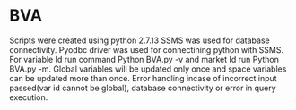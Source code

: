# BVA
Scripts were created using python 2.7.13
SSMS was used for database connectivity.
Pyodbc driver was used for connectining python with SSMS.
For variable Id run command Python BVA.py -v and market Id run Python BVA.py -m.
Global variables will be updated only once and space variables can be updated more than once.
Error handling incase of incorrect input passed(var id cannot be global), database connectivity or error in query execution.
